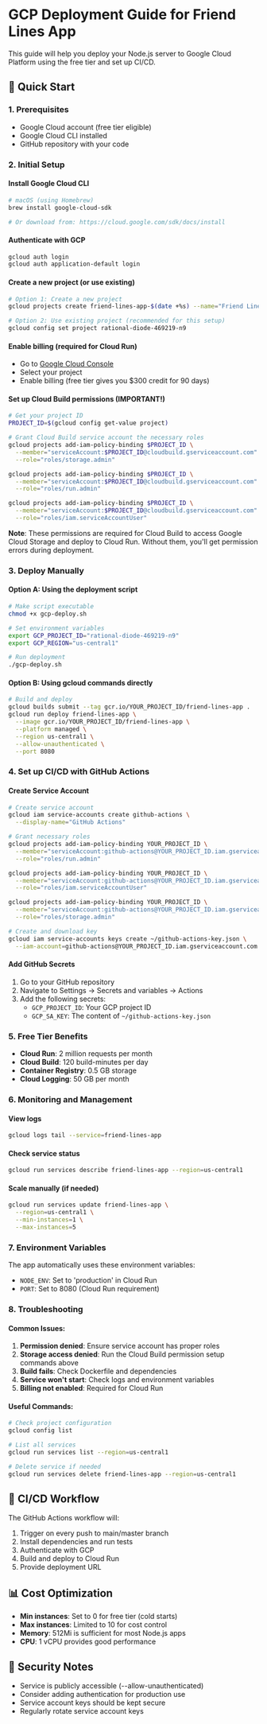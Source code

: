# GCP Deployment Guide for Friend Lines App

This guide will help you deploy your Node.js server to Google Cloud Platform using the free tier and set up CI/CD.

## 🚀 Quick Start

### 1. Prerequisites
- Google Cloud account (free tier eligible)
- Google Cloud CLI installed
- GitHub repository with your code

### 2. Initial Setup

#### Install Google Cloud CLI
```bash
# macOS (using Homebrew)
brew install google-cloud-sdk

# Or download from: https://cloud.google.com/sdk/docs/install
```

#### Authenticate with GCP
```bash
gcloud auth login
gcloud auth application-default login
```

#### Create a new project (or use existing)
```bash
# Option 1: Create a new project
gcloud projects create friend-lines-app-$(date +%s) --name="Friend Lines App"

# Option 2: Use existing project (recommended for this setup)
gcloud config set project rational-diode-469219-n9
```

#### Enable billing (required for Cloud Run)
- Go to [Google Cloud Console](https://console.cloud.google.com)
- Select your project
- Enable billing (free tier gives you $300 credit for 90 days)

#### Set up Cloud Build permissions (IMPORTANT!)
```bash
# Get your project ID
PROJECT_ID=$(gcloud config get-value project)

# Grant Cloud Build service account the necessary roles
gcloud projects add-iam-policy-binding $PROJECT_ID \
  --member="serviceAccount:$PROJECT_ID@cloudbuild.gserviceaccount.com" \
  --role="roles/storage.admin"

gcloud projects add-iam-policy-binding $PROJECT_ID \
  --member="serviceAccount:$PROJECT_ID@cloudbuild.gserviceaccount.com" \
  --role="roles/run.admin"

gcloud projects add-iam-policy-binding $PROJECT_ID \
  --member="serviceAccount:$PROJECT_ID@cloudbuild.gserviceaccount.com" \
  --role="roles/iam.serviceAccountUser"
```

**Note**: These permissions are required for Cloud Build to access Google Cloud Storage and deploy to Cloud Run. Without them, you'll get permission errors during deployment.

### 3. Deploy Manually

#### Option A: Using the deployment script
```bash
# Make script executable
chmod +x gcp-deploy.sh

# Set environment variables
export GCP_PROJECT_ID="rational-diode-469219-n9"
export GCP_REGION="us-central1"

# Run deployment
./gcp-deploy.sh
```

#### Option B: Using gcloud commands directly
```bash
# Build and deploy
gcloud builds submit --tag gcr.io/YOUR_PROJECT_ID/friend-lines-app .
gcloud run deploy friend-lines-app \
  --image gcr.io/YOUR_PROJECT_ID/friend-lines-app \
  --platform managed \
  --region us-central1 \
  --allow-unauthenticated \
  --port 8080
```

### 4. Set up CI/CD with GitHub Actions

#### Create Service Account
```bash
# Create service account
gcloud iam service-accounts create github-actions \
  --display-name="GitHub Actions"

# Grant necessary roles
gcloud projects add-iam-policy-binding YOUR_PROJECT_ID \
  --member="serviceAccount:github-actions@YOUR_PROJECT_ID.iam.gserviceaccount.com" \
  --role="roles/run.admin"

gcloud projects add-iam-policy-binding YOUR_PROJECT_ID \
  --member="serviceAccount:github-actions@YOUR_PROJECT_ID.iam.gserviceaccount.com" \
  --role="roles/iam.serviceAccountUser"

gcloud projects add-iam-policy-binding YOUR_PROJECT_ID \
  --member="serviceAccount:github-actions@YOUR_PROJECT_ID.iam.gserviceaccount.com" \
  --role="roles/storage.admin"

# Create and download key
gcloud iam service-accounts keys create ~/github-actions-key.json \
  --iam-account=github-actions@YOUR_PROJECT_ID.iam.gserviceaccount.com
```

#### Add GitHub Secrets
1. Go to your GitHub repository
2. Navigate to Settings → Secrets and variables → Actions
3. Add the following secrets:
   - `GCP_PROJECT_ID`: Your GCP project ID
   - `GCP_SA_KEY`: The content of `~/github-actions-key.json`

### 5. Free Tier Benefits

- **Cloud Run**: 2 million requests per month
- **Cloud Build**: 120 build-minutes per day
- **Container Registry**: 0.5 GB storage
- **Cloud Logging**: 50 GB per month

### 6. Monitoring and Management

#### View logs
```bash
gcloud logs tail --service=friend-lines-app
```

#### Check service status
```bash
gcloud run services describe friend-lines-app --region=us-central1
```

#### Scale manually (if needed)
```bash
gcloud run services update friend-lines-app \
  --region=us-central1 \
  --min-instances=1 \
  --max-instances=5
```

### 7. Environment Variables

The app automatically uses these environment variables:
- `NODE_ENV`: Set to 'production' in Cloud Run
- `PORT`: Set to 8080 (Cloud Run requirement)

### 8. Troubleshooting

#### Common Issues:
1. **Permission denied**: Ensure service account has proper roles
2. **Storage access denied**: Run the Cloud Build permission setup commands above
3. **Build fails**: Check Dockerfile and dependencies
4. **Service won't start**: Check logs and environment variables
5. **Billing not enabled**: Required for Cloud Run

#### Useful Commands:
```bash
# Check project configuration
gcloud config list

# List all services
gcloud run services list --region=us-central1

# Delete service if needed
gcloud run services delete friend-lines-app --region=us-central1
```

## 🔄 CI/CD Workflow

The GitHub Actions workflow will:
1. Trigger on every push to main/master branch
2. Install dependencies and run tests
3. Authenticate with GCP
4. Build and deploy to Cloud Run
5. Provide deployment URL

## 📊 Cost Optimization

- **Min instances**: Set to 0 for free tier (cold starts)
- **Max instances**: Limited to 10 for cost control
- **Memory**: 512Mi is sufficient for most Node.js apps
- **CPU**: 1 vCPU provides good performance

## 🚨 Security Notes

- Service is publicly accessible (--allow-unauthenticated)
- Consider adding authentication for production use
- Service account keys should be kept secure
- Regularly rotate service account keys

